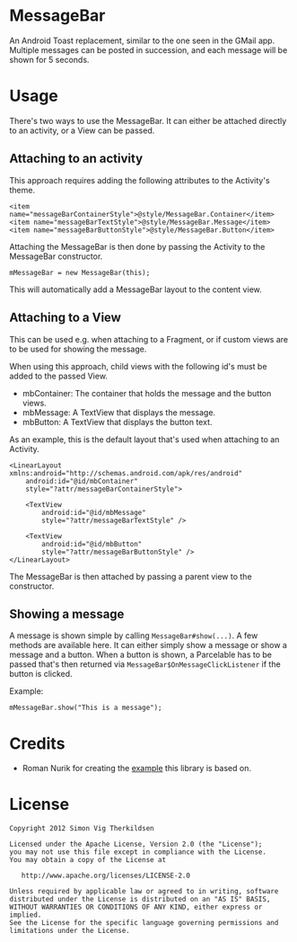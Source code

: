 MessageBar
==========

An Android Toast replacement, similar to the one seen in the GMail app.
Multiple messages can be posted in succession, and each message will be
shown for 5 seconds.


Usage
=====

There's two ways to use the MessageBar. It can either be attached directly
to an activity, or a View can be passed.

Attaching to an activity
------------------------

This approach requires adding the following attributes to the Activity's theme.

```
<item name="messageBarContainerStyle">@style/MessageBar.Container</item>
<item name="messageBarTextStyle">@style/MessageBar.Message</item>
<item name="messageBarButtonStyle">@style/MessageBar.Button</item>
```

Attaching the MessageBar is then done by passing the Activity to the
MessageBar constructor.

```
mMessageBar = new MessageBar(this);
```

This will automatically add a MessageBar layout to the content view.

Attaching to a View
-------------------

This can be used e.g. when attaching to a Fragment, or if custom views
are to be used for showing the message.

When using this approach, child views with the following id's must be added
to the passed View.

 * mbContainer: The container that holds the message and the button views.
 * mbMessage: A TextView that displays the message.
 * mbButton: A TextView that displays the button text.

As an example, this is the default layout that's used when attaching to an Activity.

```
<LinearLayout xmlns:android="http://schemas.android.com/apk/res/android"
    android:id="@id/mbContainer"
    style="?attr/messageBarContainerStyle">

    <TextView
        android:id="@id/mbMessage"
        style="?attr/messageBarTextStyle" />

    <TextView
        android:id="@id/mbButton"
        style="?attr/messageBarButtonStyle" />
</LinearLayout>
```

The MessageBar is then attached by passing a parent view to the constructor.

Showing a message
-----------------

A message is shown simple by calling `MessageBar#show(...)`. A few methods are
available here. It can either simply show a message or show a message and a
button. When a button is shown, a Parcelable has to be passed that's then returned
via `MessageBar$OnMessageClickListener` if the button is clicked.

Example:
```
mMessageBar.show("This is a message");
```


Credits
=======

 * Roman Nurik for creating the [example][1] this library is based on.


License
=======

    Copyright 2012 Simon Vig Therkildsen

    Licensed under the Apache License, Version 2.0 (the "License");
    you may not use this file except in compliance with the License.
    You may obtain a copy of the License at

       http://www.apache.org/licenses/LICENSE-2.0

    Unless required by applicable law or agreed to in writing, software
    distributed under the License is distributed on an "AS IS" BASIS,
    WITHOUT WARRANTIES OR CONDITIONS OF ANY KIND, either express or implied.
    See the License for the specific language governing permissions and
    limitations under the License.




 [1]: https://code.google.com/p/romannurik-code/source/browse/#git%2Fmisc%2Fundobar
